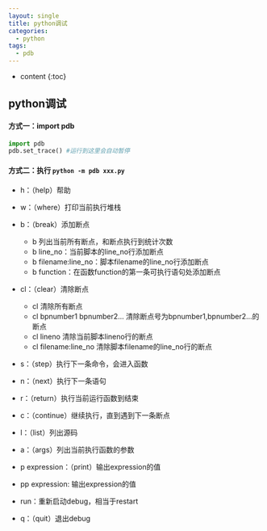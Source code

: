 ```yaml
---
layout: single
title: python调试
categories:
  - python
tags:
  - pdb
---
```


* content
{:toc}
## python调试

#### 方式一：import pdb

```python
import pdb
pdb.set_trace() #运行到这里会自动暂停
```

<!--more-->

#### 方式二：执行 `python -m pdb xxx.py`

* h：（help）帮助
* w：（where）打印当前执行堆栈
* b：（break）添加断点

  * b 列出当前所有断点，和断点执行到统计次数
  * b line_no：当前脚本的line_no行添加断点
  * b filename:line_no：脚本filename的line_no行添加断点
  * b function：在函数function的第一条可执行语句处添加断点
* cl：（clear）清除断点

  * cl 清除所有断点
  * cl bpnumber1 bpnumber2... 清除断点号为bpnumber1,bpnumber2...的断点
  * cl lineno 清除当前脚本lineno行的断点
  * cl filename:line_no 清除脚本filename的line_no行的断点
* s：（step）执行下一条命令，会进入函数
* n：（next）执行下一条语句
* r：（return）执行当前运行函数到结束
* c：（continue）继续执行，直到遇到下一条断点
* l：（list）列出源码
* a：（args）列出当前执行函数的参数
* p expression：（print）输出expression的值
* pp expression: 输出expression的值
* run：重新启动debug，相当于restart
* q：（quit）退出debug

